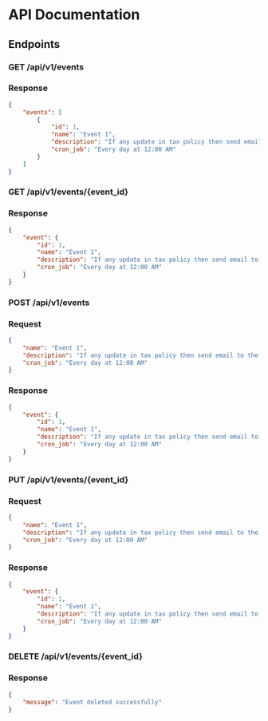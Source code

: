 # API Documentation

## Endpoints

### GET /api/v1/events

### Response

```json
{
    "events": [
        {
            "id": 1,
            "name": "Event 1",
            "description": "If any update in tax policy then send email to the user",
            "cron_job": "Every day at 12:00 AM"
        }
    ]
}
```
### GET /api/v1/events/{event_id}

### Response

```json
{
    "event": {
        "id": 1,
        "name": "Event 1",
        "description": "If any update in tax policy then send email to the user",
        "cron_job": "Every day at 12:00 AM"
    }
}
```

<!-- create event with description and cron job -->

### POST /api/v1/events

### Request

```json
{
    "name": "Event 1",
    "description": "If any update in tax policy then send email to the user",
    "cron_job": "Every day at 12:00 AM"
}
```

### Response

```json
{
    "event": {
        "id": 1,
        "name": "Event 1",
        "description": "If any update in tax policy then send email to the user",
        "cron_job": "Every day at 12:00 AM"
    }
}
```

<!-- update event -->   

### PUT /api/v1/events/{event_id}

### Request

```json
{
    "name": "Event 1",
    "description": "If any update in tax policy then send email to the user",
    "cron_job": "Every day at 12:00 AM"
}
```

### Response

```json
{
    "event": {
        "id": 1,
        "name": "Event 1",
        "description": "If any update in tax policy then send email to the user",
        "cron_job": "Every day at 12:00 AM"
    }
}
```     

<!-- delete event -->

### DELETE /api/v1/events/{event_id}

### Response

```json
{
    "message": "Event deleted successfully"
}
``` 

